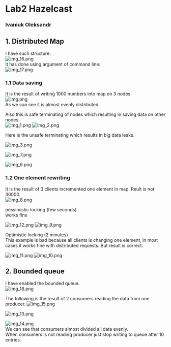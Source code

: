 # Lab2 Hazelcast
### Ivaniuk Oleksandr

## 1. Distributed Map
I have such structure:  
![img_16.png](images/img_16.png)  
It has done using argument of command line:  
![img_17.png](images/img_17.png)  

### 1.1 Data saving
It is the result of writing 1000 numbers into map on 3 nodes.  
![img.png](images/img.png)  
As we can see it is almost evenly distributed.  
  
Also this is safe terminating of nodes which resulting in saving data on other nodes.  
![img_1.png](images/img_1.png)
![img_2.png](images/img_2.png)  

Here is the unsafe terminating which results in big data leaks.  

![img_3.png](images/img_3.png)

![img_7.png](images/img_7.png)

![img_6.png](images/img_6.png)

### 1.2 One element rewriting
It is the result of 3 clients incremented one element in map. Reult is not 30000.  
![img_8.png](images/img_8.png)

pessimistic locking (few seconds)  
works fine

![img_12.png](images/img_12.png)
![img_9.png](images/img_9.png)

Optimistic locking (2 minutes)  
This example is bad because all clients is changing one element, in most cases it works fine with distributed requests. But result is correct.

![img_11.png](images/img_11.png)
![img_10.png](images/img_10.png)


## 2. Bounded queue
I have enabled the bounded queue.  
![img_18.png](images/img_18.png)

The following is the result of 2 consumers reading the data from one producer.
![img_15.png](images/img_15.png)

![img_13.png](images/img_13.png)

![img_14.png](images/img_14.png)  
We can see that consumers almost divided all data evenly.  
When consumers is not reading producer just stop writing to queue after 10 entries.

